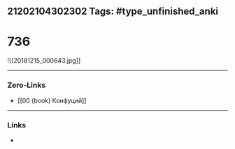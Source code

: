 21202104302302
Tags: #type_unfinished_anki 
---
# 736

![[20181215_000643.jpg]]

---
### Zero-Links
- [[00 (book) Конфуций]]
---
### Links
-